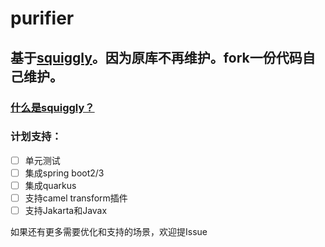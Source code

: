 # purifier

## 基于[squiggly](https://github.com/bohnman/squiggly)。因为原库不再维护。fork一份代码自己维护。

### [什么是squiggly？](https://github.com/bohnman/squiggly?tab=readme-ov-file#what-is-it)


### 计划支持：
- [ ] 单元测试
- [ ] 集成spring boot2/3
- [ ] 集成quarkus
- [ ] 支持camel transform插件
- [ ] 支持Jakarta和Javax

如果还有更多需要优化和支持的场景，欢迎提Issue
